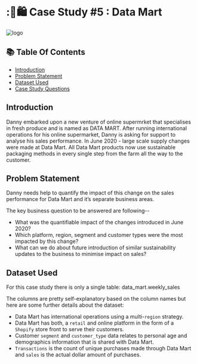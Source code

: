 # :🛒🛍️  Case Study #5 : Data Mart 




![logo](https://img.freepik.com/free-vector/hand-drawn-shopping-center-youtube-channel-art_23-2149337475.jpg?size=626&ext=jpg&uid=R104561754&ga=GA1.2.2040524197.1685204678&semt=ais)


## 📚 Table Of Contents

* [Introduction]()
* [Problem Statement]()
* [Dataset Used]()
* [Case Study Questions]()



 ## Introduction
 
 Danny embarked upon a new venture of online supermrket that specialises in  fresh produce and is named as DATA MART. After running international operations for his online supermarket, Danny is asking for  support to analyse his sales performance. 
In June 2020 - large scale supply changes were made at Data Mart. All Data Mart products now use sustainable packaging methods in every single step from the farm all the way to the customer.


## Problem Statement

Danny needs  help to quantify the impact of this change on the sales performance for Data Mart and it’s separate business areas.

The key business question to be answered are following--

* What was the quantifiable impact of the changes introduced in June 2020?
* Which platform, region, segment and customer types were the most impacted by this change?
* What can we do about future introduction of similar sustainability updates to the business to minimise impact on sales?



## Dataset Used
For this case study there is only a single table: data_mart.weekly_sales

The columns are pretty self-explanatory based on the column names but here are some further details about the dataset:

* Data Mart has international operations using a multi-`region` strategy.
* Data Mart has both, a `retail` and online platform in the form of a ` Shopify` store front to serve their customers.
* Customer `segment` and `customer_type` data relates to personal age and demographics information that is shared with Data Mart.
* `Transactions` is the count of unique purchases made through Data Mart and `sales` is the actual dollar amount of purchases.














